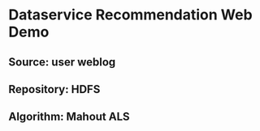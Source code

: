 # Dataservice Recommendation Web Demo
## Source: user weblog
## Repository: HDFS
## Algorithm: Mahout ALS

